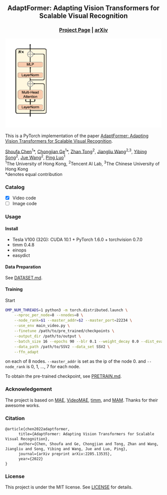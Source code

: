 <div align="center">

## AdaptFormer: Adapting Vision Transformers for Scalable Visual Recognition

### [Project Page](http://www.shoufachen.com/adaptformer-page/) |  [arXiv](https://arxiv.org/abs/2205.13535)

![teaser](figs/teaser.gif)
</div>


This is a PyTorch implementation of the paper [AdaptFormer: Adapting Vision Transformers for Scalable Visual Recognition](https://arxiv.org/abs/2205.13535).

[Shoufa Chen](https://www.shoufachen.com/)<sup>1</sup>\*,
[Chongjian Ge](https://chongjiange.github.io/)<sup>1</sup>\*,
[Zhan Tong](https://scholar.google.com/citations?user=6FsgWBMAAAAJ)<sup>2</sup>,
[Jiangliu Wang](https://laura-wang.github.io/)<sup>2,3</sup>,
[Yibing Song](https://ybsong00.github.io/)<sup>2</sup>,
[Jue Wang](http://juewang725.github.io/)<sup>2</sup>,
[Ping Luo](http://luoping.me/)<sup>1</sup> <br>
<sup>1</sup>The University of Hong Kong, <sup>2</sup>Tencent AI Lab, <sup>3</sup>The Chinese University of Hong Kong  
\*denotes equal contribution

### Catalog

- [x] Video code
- [ ] Image code

### Usage

#### Install
* Tesla V100 (32G): CUDA 10.1 + PyTorch 1.6.0 + torchvision 0.7.0
* timm 0.4.8
* einops
* easydict

#### Data Preparation
See [DATASET.md](DATASET.md).

#### Training
Start
```bash
OMP_NUM_THREADS=1 python3 -m torch.distributed.launch \
    --nproc_per_node=8 --nnodes=8 \
    --node_rank=$1 --master_addr=$2 --master_port=22234 \
    --use_env main_video.py \
    --finetune /path/to/pre_trained/checkpoints \
    --output_dir /path/to/output \
    --batch_size 16 --epochs 90 --blr 0.1 --weight_decay 0.0 --dist_eval \
    --data_path /path/to/SSV2 --data_set SSV2 \
    --ffn_adapt
```
on each of 8 nodes. `--master_addr` is set as the ip of the node 0. and `--node_rank` is 0, 1, ..., 7 for each node.

To obtain the pre-trained checkpoint, see [PRETRAIN.md](PRETRAIN.md).
### Acknowledgement

The project is based on [MAE](https://github.com/facebookresearch/mae), [VideoMAE](https://github.com/MCG-NJU/VideoMAE), [timm](https://github.com/rwightman/pytorch-image-models), and [MAM](https://github.com/jxhe/unify-parameter-efficient-tuning).
Thanks for their awesome works.

### Citation
```
@article{chen2022adaptformer,
      title={AdaptFormer: Adapting Vision Transformers for Scalable Visual Recognition},
      author={Chen, Shoufa and Ge, Chongjian and Tong, Zhan and Wang, Jiangliu and Song, Yibing and Wang, Jue and Luo, Ping},
      journal={arXiv preprint arXiv:2205.13535},
      year={2022}
}
```

### License

This project is under the MIT license. See [LICENSE](LICENSE) for details.
